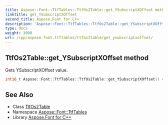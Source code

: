 ```yaml
---
title: Aspose::Font::TtfTables::TtfOs2Table::get_YSubscriptXOffset method
linktitle: get_YSubscriptXOffset
second_title: Aspose.Font for C++
description: 'Aspose::Font::TtfTables::TtfOs2Table::get_YSubscriptXOffset method. Gets YSubscriptXOffset value in C++.'
type: docs
weight: 3000
url: /cpp/aspose.font.ttftables/ttfos2table/get_ysubscriptxoffset/
---
```

## TtfOs2Table::get_YSubscriptXOffset method


Gets YSubscriptXOffset value.

```cpp
int16_t Aspose::Font::TtfTables::TtfOs2Table::get_YSubscriptXOffset() const
```

## See Also

* Class [TtfOs2Table](../)
* Namespace [Aspose::Font::TtfTables](../../)
* Library [Aspose.Font for C++](../../../)
